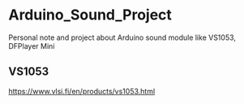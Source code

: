 # Arduino_Sound_Project
Personal note and project about Arduino sound module like VS1053, DFPlayer Mini 
## VS1053
https://www.vlsi.fi/en/products/vs1053.html  

